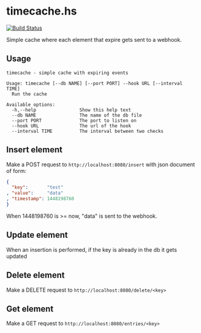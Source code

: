 # timecache.hs

[![Build Status](https://magnum.travis-ci.com/ga2arch/timecache.hs.svg?token=fVfRqtJ2xpjs3BsujiSp&branch=master)](https://magnum.travis-ci.com/ga2arch/timecache.hs)

Simple cache where each element that expire gets sent to a webhook.

## Usage
```
timecache - simple cache with expiring events

Usage: timecache [--db NAME] [--port PORT] --hook URL [--interval TIME]
  Run the cache

Available options:
  -h,--help                Show this help text
  --db NAME                The name of the db file
  --port PORT              The port to listen on
  --hook URL               The url of the hook
  --interval TIME          The interval between two checks
```

## Insert element

Make a POST request to ```http://localhost:8080/insert``` with json document of form:

```json
{
  "key":       "test"
, "value":     "data"
, "timestamp": 1448198760
}
```

When 1448198760 is >= now, "data" is sent to the webhook.


## Update element
When an insertion is performed, if the key is already in the db it gets updated

## Delete element

Make a DELETE request to ```http://localhost:8080/delete/<key>```

## Get element

Make a GET request to ```http://localhost:8080/entries/<key>```
